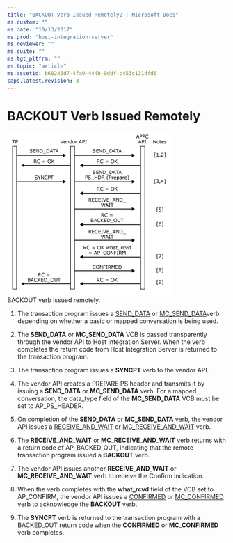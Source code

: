 ```yaml
---
title: "BACKOUT Verb Issued Remotely2 | Microsoft Docs"
ms.custom: ""
ms.date: "10/13/2017"
ms.prod: "host-integration-server"
ms.reviewer: ""
ms.suite: ""
ms.tgt_pltfrm: ""
ms.topic: "article"
ms.assetid: b60246d7-4fa9-444b-9ddf-b453c131dfd6
caps.latest.revision: 3
---
```

# BACKOUT Verb Issued Remotely
![](../core/media/appc2dc.gif "appc2dc")  
BACKOUT verb issued remotely.  
  
1.  The transaction program issues a [SEND_DATA](../Topic/SEND_DATA2.md) or [MC_SEND_DATA](../Topic/MC_SEND_DATA2.md)verb depending on whether a basic or mapped conversation is being used.  
  
2.  The **SEND_DATA** or **MC_SEND_DATA** VCB is passed transparently through the vendor API to Host Integration Server. When the verb completes the return code from Host Integration Server is returned to the transaction program.  
  
3.  The transaction program issues a **SYNCPT** verb to the vendor API.  
  
4.  The vendor API creates a PREPARE PS header and transmits it by issuing a **SEND_DATA** or **MC_SEND_DATA** verb. For a mapped conversation, the data_type field of the **MC_SEND_DATA** VCB must be set to AP_PS_HEADER.  
  
5.  On completion of the **SEND_DATA** or **MC_SEND_DATA** verb, the vendor API issues a [RECEIVE_AND_WAIT](../Topic/RECEIVE_AND_WAIT1.md) or [MC_RECEIVE_AND_WAIT](../Topic/MC_RECEIVE_AND_WAIT1.md) verb.  
  
6.  The **RECEIVE_AND_WAIT** or **MC_RECEIVE_AND_WAIT** verb returns with a return code of AP_BACKED_OUT, indicating that the remote transaction program issued a **BACKOUT** verb.  
  
7.  The vendor API issues another **RECEIVE_AND_WAIT** or **MC_RECEIVE_AND_WAIT** verb to receive the Confirm indication.  
  
8.  When the verb completes with the **what_rcvd** field of the VCB set to AP_CONFIRM, the vendor API issues a [CONFIRMED](../Topic/CONFIRMED2.md) or [MC_CONFIRMED](../Topic/MC_CONFIRMED2.md) verb to acknowledge the **BACKOUT** verb.  
  
9. The **SYNCPT** verb is returned to the transaction program with a BACKED_OUT return code when the **CONFIRMED** or **MC_CONFIRMED** verb completes.